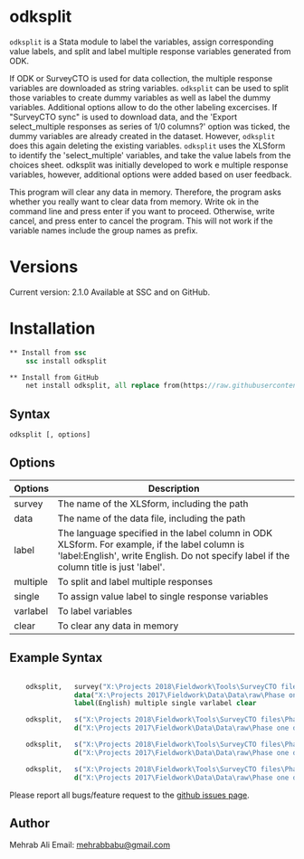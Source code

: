 # odksplit

``odksplit`` is a Stata module to label the variables, assign corresponding value labels, and split and label multiple response variables generated from ODK.

If ODK or SurveyCTO is used for data collection, the multiple response variables are downloaded as string variables. ``odksplit`` can be used to split those variables to create dummy variables as well as label the dummy variables. Additional options allow to do the other labeling excercises. If "SurveyCTO sync" is used to download data, and the 'Export select_multiple responses as series of 1/0 columns?' option was ticked, the dummy variables are already created in the dataset. However, ``odksplit`` does this again deleting the existing variables. ``odksplit`` uses the XLSform to identify the 'select_multiple' variables, and take the value labels from the choices sheet. odksplit was initially developed to work e multiple response variables, however, additional options were added based on user feedback.

This program will clear any data in memory. Therefore, the program asks whether you really want to clear data from memory. Write ok in the command line and press enter if you want to proceed.  Otherwise, write cancel, and press enter to cancel the program. This will not work if the variable names include the group names as prefix.


# Versions
Current version: 2.1.0
Available at SSC and on GitHub.


# Installation

```Stata
** Install from ssc
    ssc install odksplit

** Install from GitHub
    net install odksplit, all replace from(https://raw.githubusercontent.com/mehrabali/odksplit/master)

```

## Syntax
```stata
odksplit [, options]
```

## Options
| Options      | Description |
| ---        |    ----   |
| survey |  The name of the XLSform, including the path | 
| data   |  The name of the data file, including the path |
| label  |  The language specified in the label column in ODK XLSform. For example, if the label column is 'label:English', write English. Do not specify label if the column title is just 'label'. |
| multiple | To split and label multiple responses |
| single | To assign value label to single response variables |
| varlabel | To label variables |
| clear | To clear any data in memory |

## Example Syntax
```Stata

    odksplit,   survey("X:\Projects 2018\Fieldwork\Tools\SurveyCTO files\Phase one_v1.xlsx") ///
                data("X:\Projects 2017\Fieldwork\Data\Data\raw\Phase one data.dta") ///
                label(English) multiple single varlabel clear

    odksplit,   s("X:\Projects 2018\Fieldwork\Tools\SurveyCTO files\Phase one_v1.xlsx") ///
                d("X:\Projects 2017\Fieldwork\Data\Data\raw\Phase one data.dta") multiple clear

    odksplit,   s("X:\Projects 2018\Fieldwork\Tools\SurveyCTO files\Phase one_v1.xlsx") ///
                d("X:\Projects 2017\Fieldwork\Data\Data\raw\Phase one data.dta") single clear

    odksplit,   s("X:\Projects 2018\Fieldwork\Tools\SurveyCTO files\Phase one_v1.xlsx") ///
                d("X:\Projects 2017\Fieldwork\Data\Data\raw\Phase one data.dta") var

```

Please report all bugs/feature request to the <a href="https://github.com/mehrabali/odksplit/issues" target="_blank"> github issues page</a>.

## Author
Mehrab Ali
Email: mehrabbabu@gmail.com